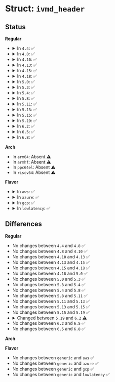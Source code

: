 # Struct: <code>ivmd_header</code>

## Status
<b>Regular</b>
<ul>
<li>
<details>
<summary>In <code>4.4</code>: ✅</summary>

```c
struct ivmd_header {
    u8 type;
    u8 flags;
    u16 length;
    u16 devid;
    u16 aux;
    u64 resv;
    u64 range_start;
    u64 range_length;
};
```
</details>
</li>
<li>
<details>
<summary>In <code>4.8</code>: ✅</summary>

```c
struct ivmd_header {
    u8 type;
    u8 flags;
    u16 length;
    u16 devid;
    u16 aux;
    u64 resv;
    u64 range_start;
    u64 range_length;
};
```
</details>
</li>
<li>
<details>
<summary>In <code>4.10</code>: ✅</summary>

```c
struct ivmd_header {
    u8 type;
    u8 flags;
    u16 length;
    u16 devid;
    u16 aux;
    u64 resv;
    u64 range_start;
    u64 range_length;
};
```
</details>
</li>
<li>
<details>
<summary>In <code>4.13</code>: ✅</summary>

```c
struct ivmd_header {
    u8 type;
    u8 flags;
    u16 length;
    u16 devid;
    u16 aux;
    u64 resv;
    u64 range_start;
    u64 range_length;
};
```
</details>
</li>
<li>
<details>
<summary>In <code>4.15</code>: ✅</summary>

```c
struct ivmd_header {
    u8 type;
    u8 flags;
    u16 length;
    u16 devid;
    u16 aux;
    u64 resv;
    u64 range_start;
    u64 range_length;
};
```
</details>
</li>
<li>
<details>
<summary>In <code>4.18</code>: ✅</summary>

```c
struct ivmd_header {
    u8 type;
    u8 flags;
    u16 length;
    u16 devid;
    u16 aux;
    u64 resv;
    u64 range_start;
    u64 range_length;
};
```
</details>
</li>
<li>
<details>
<summary>In <code>5.0</code>: ✅</summary>

```c
struct ivmd_header {
    u8 type;
    u8 flags;
    u16 length;
    u16 devid;
    u16 aux;
    u64 resv;
    u64 range_start;
    u64 range_length;
};
```
</details>
</li>
<li>
<details>
<summary>In <code>5.3</code>: ✅</summary>

```c
struct ivmd_header {
    u8 type;
    u8 flags;
    u16 length;
    u16 devid;
    u16 aux;
    u64 resv;
    u64 range_start;
    u64 range_length;
};
```
</details>
</li>
<li>
<details>
<summary>In <code>5.4</code>: ✅</summary>

```c
struct ivmd_header {
    u8 type;
    u8 flags;
    u16 length;
    u16 devid;
    u16 aux;
    u64 resv;
    u64 range_start;
    u64 range_length;
};
```
</details>
</li>
<li>
<details>
<summary>In <code>5.8</code>: ✅</summary>

```c
struct ivmd_header {
    u8 type;
    u8 flags;
    u16 length;
    u16 devid;
    u16 aux;
    u64 resv;
    u64 range_start;
    u64 range_length;
};
```
</details>
</li>
<li>
<details>
<summary>In <code>5.11</code>: ✅</summary>

```c
struct ivmd_header {
    u8 type;
    u8 flags;
    u16 length;
    u16 devid;
    u16 aux;
    u64 resv;
    u64 range_start;
    u64 range_length;
};
```
</details>
</li>
<li>
<details>
<summary>In <code>5.13</code>: ✅</summary>

```c
struct ivmd_header {
    u8 type;
    u8 flags;
    u16 length;
    u16 devid;
    u16 aux;
    u64 resv;
    u64 range_start;
    u64 range_length;
};
```
</details>
</li>
<li>
<details>
<summary>In <code>5.15</code>: ✅</summary>

```c
struct ivmd_header {
    u8 type;
    u8 flags;
    u16 length;
    u16 devid;
    u16 aux;
    u64 resv;
    u64 range_start;
    u64 range_length;
};
```
</details>
</li>
<li>
<details>
<summary>In <code>5.19</code>: ✅</summary>

```c
struct ivmd_header {
    u8 type;
    u8 flags;
    u16 length;
    u16 devid;
    u16 aux;
    u64 resv;
    u64 range_start;
    u64 range_length;
};
```
</details>
</li>
<li>
<details>
<summary>In <code>6.2</code>: ✅</summary>

```c
struct ivmd_header {
    u8 type;
    u8 flags;
    u16 length;
    u16 devid;
    u16 aux;
    u16 pci_seg;
    u8 resv[6];
    u64 range_start;
    u64 range_length;
};
```
</details>
</li>
<li>
<details>
<summary>In <code>6.5</code>: ✅</summary>

```c
struct ivmd_header {
    u8 type;
    u8 flags;
    u16 length;
    u16 devid;
    u16 aux;
    u16 pci_seg;
    u8 resv[6];
    u64 range_start;
    u64 range_length;
};
```
</details>
</li>
<li>
<details>
<summary>In <code>6.8</code>: ✅</summary>

```c
struct ivmd_header {
    u8 type;
    u8 flags;
    u16 length;
    u16 devid;
    u16 aux;
    u16 pci_seg;
    u8 resv[6];
    u64 range_start;
    u64 range_length;
};
```
</details>
</li>
</ul>
<b>Arch</b>
<ul>
<li>
In <code>arm64</code>: Absent ⚠️
</li>
<li>
In <code>armhf</code>: Absent ⚠️
</li>
<li>
In <code>ppc64el</code>: Absent ⚠️
</li>
<li>
In <code>riscv64</code>: Absent ⚠️
</li>
</ul>
<b>Flavor</b>
<ul>
<li>
<details>
<summary>In <code>aws</code>: ✅</summary>

```c
struct ivmd_header {
    u8 type;
    u8 flags;
    u16 length;
    u16 devid;
    u16 aux;
    u64 resv;
    u64 range_start;
    u64 range_length;
};
```
</details>
</li>
<li>
<details>
<summary>In <code>azure</code>: ✅</summary>

```c
struct ivmd_header {
    u8 type;
    u8 flags;
    u16 length;
    u16 devid;
    u16 aux;
    u64 resv;
    u64 range_start;
    u64 range_length;
};
```
</details>
</li>
<li>
<details>
<summary>In <code>gcp</code>: ✅</summary>

```c
struct ivmd_header {
    u8 type;
    u8 flags;
    u16 length;
    u16 devid;
    u16 aux;
    u64 resv;
    u64 range_start;
    u64 range_length;
};
```
</details>
</li>
<li>
<details>
<summary>In <code>lowlatency</code>: ✅</summary>

```c
struct ivmd_header {
    u8 type;
    u8 flags;
    u16 length;
    u16 devid;
    u16 aux;
    u64 resv;
    u64 range_start;
    u64 range_length;
};
```
</details>
</li>
</ul>

## Differences
<b>Regular</b>
<ul>
<li>
No changes between <code>4.4</code> and <code>4.8</code> ✅
</li>
<li>
No changes between <code>4.8</code> and <code>4.10</code> ✅
</li>
<li>
No changes between <code>4.10</code> and <code>4.13</code> ✅
</li>
<li>
No changes between <code>4.13</code> and <code>4.15</code> ✅
</li>
<li>
No changes between <code>4.15</code> and <code>4.18</code> ✅
</li>
<li>
No changes between <code>4.18</code> and <code>5.0</code> ✅
</li>
<li>
No changes between <code>5.0</code> and <code>5.3</code> ✅
</li>
<li>
No changes between <code>5.3</code> and <code>5.4</code> ✅
</li>
<li>
No changes between <code>5.4</code> and <code>5.8</code> ✅
</li>
<li>
No changes between <code>5.8</code> and <code>5.11</code> ✅
</li>
<li>
No changes between <code>5.11</code> and <code>5.13</code> ✅
</li>
<li>
No changes between <code>5.13</code> and <code>5.15</code> ✅
</li>
<li>
No changes between <code>5.15</code> and <code>5.19</code> ✅
</li>
<li>
<details>
<summary>Changed between <code>5.19</code> and <code>6.2</code> ⚠️</summary>
<ul>
<li>
<b>Field added. </b>
<code>u16 pci_seg</code>
</li>
<li>
<b>Field type changed. </b>
<code>u64 resv</code> ➡️ <code>u8 resv[6]</code>
</li>
</ul>
</details>
</li>
<li>
No changes between <code>6.2</code> and <code>6.5</code> ✅
</li>
<li>
No changes between <code>6.5</code> and <code>6.8</code> ✅
</li>
</ul>
<b>Arch</b>
<ul>
</ul>
<b>Flavor</b>
<ul>
<li>
No changes between <code>generic</code> and <code>aws</code> ✅
</li>
<li>
No changes between <code>generic</code> and <code>azure</code> ✅
</li>
<li>
No changes between <code>generic</code> and <code>gcp</code> ✅
</li>
<li>
No changes between <code>generic</code> and <code>lowlatency</code> ✅
</li>
</ul>
